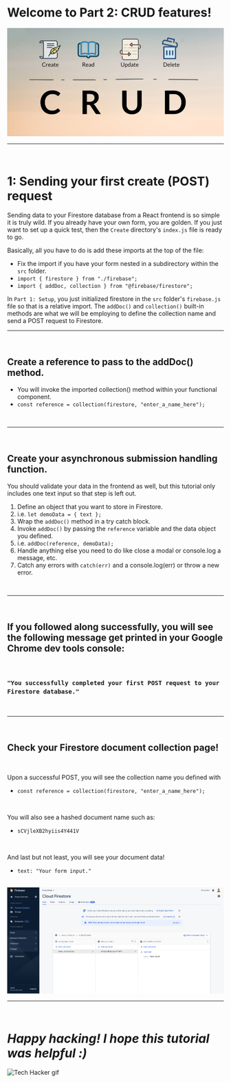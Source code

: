 # Welcome to Part 2: CRUD features!
<img src="./images/CRUD.png" alt="Icons representing CRUD features." width="700px"/>

---

<br>

# 1: Sending your first create (POST) request
Sending data to your Firestore database from a React frontend is so simple it is truly wild. If you already have your own form, you are golden. If you just want to set up a quick test, then the ```Create``` directory's ```index.js``` file is ready to go.

Basically, all you have to do is add these imports at the top of the file:
- Fix the import if you have your form nested in a subdirectory within the ```src``` folder.
- ```import { firestore } from "./firebase";```
- ```import { addDoc, collection } from "@firebase/firestore";```

In ```Part 1: Setup```, you just initialized firestore in the ```src``` folder's ```firebase.js``` file so that is a relative import. The ```addDoc()``` and ```collection()``` built-in methods are what we will be employing to define the collection name and send a POST request to Firestore.

--- 

<br>

## Create a reference to pass to the addDoc() method.
- You will invoke the imported collection() method within your functional component.
- ```const reference = collection(firestore, "enter_a_name_here");```

<br>

--- 

<br>

## Create your asynchronous submission handling function.
You should validate your data in the frontend as well, but this tutorial only includes one text input so that step is left out.

1. Define an object that you want to store in Firestore.
2. i.e. ```let demoData = { text };```
3. Wrap the ```addDoc()``` method in a try catch block.
4. Invoke ```addDoc()``` by passing the ```reference``` variable and the data object you defined.
5. i.e. ```addDoc(reference, demoData);```
6. Handle anything else you need to do like close a modal or console.log a message, etc.
7. Catch any errors with ```catch(err)``` and a console.log(err) or throw a new error.

<br>

---

<br>

## If you followed along successfully, you will see the following message get printed in your Google Chrome dev tools console:

<br>

### ```"You successfully completed your first POST request to your Firestore database."```

<br>

---

<br>

## Check your Firestore document collection page!

<br>

Upon a successful POST, you will see the collection name you defined with 
- ```const reference = collection(firestore, "enter_a_name_here");```

<br>

You will also see a hashed document name such as:
- ```sCVjleXB2hyiis4Y441V```

<br>

And last but not least, you will see your document data!
- ```text: "Your form input."```

<br>

<img src="./images/17.png" alt="New Firestore database entry." width="700px"/>

<br>

---

<br>

# <i>Happy hacking! I hope this tutorial was helpful :)</i>

![Tech Hacker gif](https://media.giphy.com/media/KmHueA88mFABT9GkkR/giphy.gif)